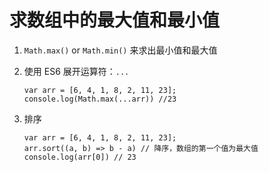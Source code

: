# 求数组中的最大值和最小值

1. `Math.max()` or `Math.min()` 来求出最小值和最大值

2. 使用 ES6 展开运算符：`...`

   ````
   var arr = [6, 4, 1, 8, 2, 11, 23];
   console.log(Math.max(...arr)) //23
   ````

3. 排序

   ````
   var arr = [6, 4, 1, 8, 2, 11, 23];
   arr.sort((a, b) => b - a) // 降序，数组的第一个值为最大值
   console.log(arr[0]) // 23
   ````

   